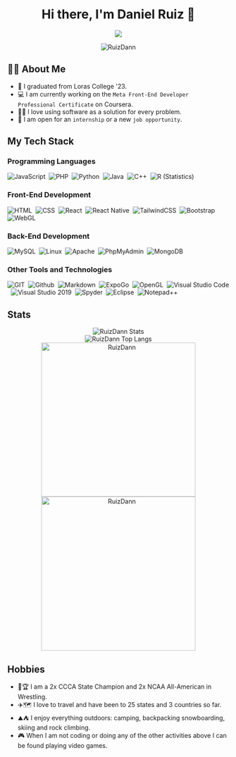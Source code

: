 <h1 align="center">Hi there, I'm Daniel Ruiz 👋</h1>
<p align="center">
  <a href="https://github.com/DenverCoder1/readme-typing-svg"><img src="https://readme-typing-svg.herokuapp.com?lines=Computer+Science+Student;U.S.+Army+Veteran;Always+learning+new+things&center=true&width=500&height=50"></a>
</p>

<p align="center">
  <img src="https://komarev.com/ghpvc/?username=RuizDann&style=for-the-badge&color=blue" alt="RuizDann" />
</p>
 
 ## :raising_hand_man: About Me
- :school: I graduated from Loras College '23.
- :computer: I am currently working on the `Meta Front-End Developer Professional Certificate` on Coursera.
- :technologist: I love using software as a solution for every problem.
- :thinking: I am open for an `internship` or a new `job opportunity`.

## My Tech Stack

### Programming Languages
![JavaScript](https://img.shields.io/badge/-JavaScript-05122A?style=flat&logo=javascript)&nbsp;
![PHP](https://img.shields.io/badge/-PHP-05122A?style=flat&logo=PHP)&nbsp;
![Python](https://img.shields.io/badge/-Python-05122A?style=flat&logo=python)&nbsp;
![Java](https://img.shields.io/badge/-Java-05122A?style=flat&logo=Java&logoColor=FFA518)&nbsp;
![C++](https://img.shields.io/badge/-C++-05122A?style=flat&logo=C%2B%2B&logoColor=00599C)&nbsp;
![R (Statistics)](https://img.shields.io/badge/-R-05122A?style=flat&logo=R&logoColor=276DC3)&nbsp;
### Front-End Development
![HTML](https://img.shields.io/badge/-HTML-05122A?style=flat&logo=HTML5)&nbsp;
![CSS](https://img.shields.io/badge/-CSS-05122A?style=flat&logo=CSS3&logoColor=1572B6)&nbsp;
![React](https://img.shields.io/badge/-React-05122A?style=flat&logo=React)&nbsp;
![React Native](https://img.shields.io/badge/-React_Native-05122A?style=flat&logo=React)&nbsp;
![TailwindCSS](https://img.shields.io/badge/Tailwindcss-05122A?style=flat&logo=tailwind-css&logoColor=white)&nbsp;
![Bootstrap](https://img.shields.io/badge/-Bootstrap-05122A?style=flat&logo=bootstrap&logoColor=563D7C)&nbsp;
![WebGL](https://img.shields.io/badge/WebGL-05122A?logo=webgl&logoColor=white&style=flat)&nbsp;
### Back-End Development
![MySQL](https://img.shields.io/badge/mysql-05122A?style=flat&logo=mysql&logoColor=white)&nbsp;
![Linux](https://img.shields.io/badge/Linux-05122A?style=flat&logo=linux)&nbsp;
![Apache](https://img.shields.io/badge/Apache-05122A?style=flat&logo=apache)&nbsp;
![PhpMyAdmin](https://img.shields.io/badge/PhpMyAdmin-05122A?style=flat&logo=phpmyadmin)&nbsp;
![MongoDB](https://img.shields.io/badge/MongoDB-05122A?style=flat&logo=mongodb)&nbsp;

### Other Tools and Technologies
![GIT](https://img.shields.io/badge/Git-05122A?style=flat&logo=git)&nbsp;
![Github](https://img.shields.io/badge/GitHub-05122A?style=flat&logo=github)&nbsp;
![Markdown](https://img.shields.io/badge/Markdown-05122A?style=flat&logo=markdown&logoColor=white)&nbsp;
![ExpoGo](https://img.shields.io/badge/Expo_Go-05122A?style=flat&logo=expo)&nbsp;
![OpenGL](https://img.shields.io/badge/OpenGL-05122A?style=flat&logo=opengl)&nbsp;
![Visual Studio Code](https://img.shields.io/badge/Visual%20Studio%20Code-05122A?style=flat&logo=visual-studio-code&logoColor=blue)&nbsp;
![Visual Studio 2019](https://img.shields.io/badge/Visual%20Studio%202019-05122A?style=flat&logo=visual-studio&logoColor=purple)&nbsp;
![Spyder](https://img.shields.io/badge/Spyder-05122A?style=flat&logo=spyder%20ide&logoColor=maroon)&nbsp;
![Eclipse](https://img.shields.io/badge/Eclipse-05122A?style=flat&logo=Eclipse&logoColor=white)&nbsp;
![Notepad++](https://img.shields.io/badge/Notepad++-05122A?style=flat&logo=notepad%2b%2b&logoColor=green)


## Stats
<p align="center" >
  <img src="https://github-readme-stats.vercel.app/api?username=RuizDann&count_private=true&show_icons=true&theme=tokyonight" alt="RuizDann Stats" /><br>
  <img src="https://github-readme-stats.vercel.app/api/top-langs/?username=RuizDann&layout=compact&langs_count=8&theme=tokyonight" alt="RuizDann Top Langs" /><br>
  <img src="https://wakatime.com/share/@RuizDann/73a33785-073b-43f6-b75d-f3c87059546e.svg" height="350" alt="RuizDann" /><br>
  <img src="https://wakatime.com/share/@RuizDann/de68f3ba-9453-49af-9904-8d7636d2fcdc.svg" height="350" alt="RuizDann" /><br>
</p>


## Hobbies
- :wrestling::trophy: I am a 2x CCCA State Champion and 2x NCAA All-American in Wrestling.
- :airplane::world_map: I love to travel and have been to 25 states and 3 countries so far.
- :mountain::tent: I enjoy everything outdoors: camping, backpacking snowboarding, skiing and rock climbing.
- :video_game: When I am not coding or doing any of the other activities above I can be found playing video games.
 
 
<!--
**RuizDann/RuizDann** is a ✨ _special_ ✨ repository because its `README.md` (this file) appears on your GitHub profile.

Here are some ideas to get you started:

- 🔭 I’m currently working on ...
- 🌱 I’m currently learning ...
- 👯 I’m looking to collaborate on ...
- 🤔 I’m looking for help with ...
- 💬 Ask me about ...
- 📫 How to reach me: ...
- 😄 Pronouns: ...
- ⚡ Fun fact: ...
-->
